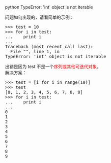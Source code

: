 
python TypeError: 'int' object is not iterable

问题如何出现的，请看简单的示例：

<pre class="prettyprint">
>>> test = 10
>>> for i in test:
...    print i
...
Traceback (most recent call last):
  File "<stdin>", line 1, in <module>
TypeError: 'int' object is not iterable
</pre>

出错是因为 test 不是一个<span style="color:red; font-weight: blod;">序列或其他可迭代对象</span>。      
解决方案：

<pre class="prettyprint">
>>> test = [i for i in range(10)]
>>> test
[0, 1, 2, 3, 4, 5, 6, 7, 8, 9]
>>> for i in test:
...    print i
...
0
1
2
3
4
5
6
7
8
9
</pre>

